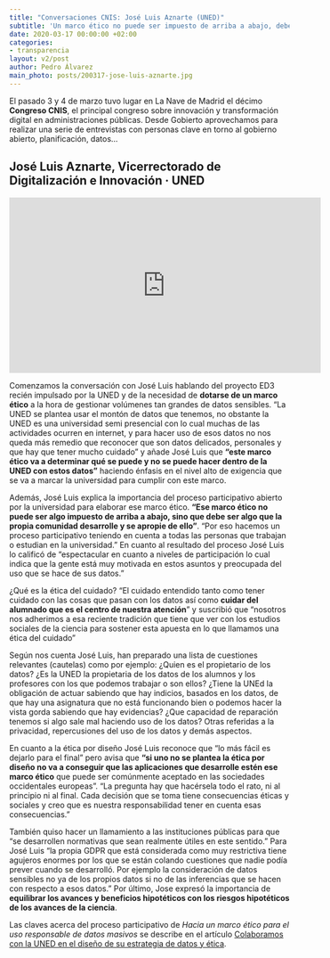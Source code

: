```yaml
---
title: "Conversaciones CNIS: José Luis Aznarte (UNED)"
subtitle: 'Un marco ético no puede ser impuesto de arriba a abajo, debe ser la propia comunidad quien lo desarrolle y se apropie de ello'
date: 2020-03-17 00:00:00 +02:00
categories:
- transparencia
layout: v2/post
author: Pedro Álvarez
main_photo: posts/200317-jose-luis-aznarte.jpg
---
```


El pasado 3 y 4 de marzo tuvo lugar en La Nave de Madrid el décimo **Congreso CNIS**, el principal congreso sobre innovación y transformación digital en administraciones públicas. Desde Gobierto aprovechamos para realizar una serie de entrevistas con personas clave en torno al gobierno abierto, planificación, datos...

## José Luis Aznarte, Vicerrectorado de Digitalización e Innovación · UNED

<div class="video_wrapper bigger">
  <iframe width="560" height="315" src="https://www.youtube.com/embed/iFPHqXgIEeA" frameborder="0" allow="accelerometer; autoplay; encrypted-media; gyroscope; picture-in-picture" allowfullscreen></iframe>
</div>

Comenzamos la conversación con José Luis hablando del proyecto ED3 recién impulsado por la UNED y de la necesidad de **dotarse de un marco ético** a la hora de gestionar volúmenes tan grandes de datos sensibles. “La UNED se plantea usar el montón de datos que tenemos, no obstante la UNED es una universidad semi presencial con lo cual muchas de las actividades ocurren en internet, y para hacer uso de esos datos no nos queda más remedio que reconocer que son datos delicados, personales y que hay que tener mucho cuidado” y añade José Luis que **“este marco ético va a determinar qué se puede y no se puede hacer dentro de la UNED con estos datos”** haciendo énfasis en el nivel alto de exigencia que se va a marcar la universidad para cumplir con este marco.  

Además, José Luis explica la importancia del proceso participativo abierto por la universidad para elaborar ese marco ético. **“Ese marco ético no puede ser algo impuesto de arriba a abajo, sino que debe ser algo que la propia comunidad desarrolle y se apropie de ello”**. “Por eso hacemos un proceso participativo teniendo en cuenta a todas las personas que trabajan o estudian en la universidad.” En cuanto al resultado del proceso José Luis lo calificó de “espectacular en cuanto a niveles de participación lo cual indica que la gente está muy motivada en estos asuntos y preocupada del uso que se hace de sus datos.”

¿Qué es la ética del cuidado? “El cuidado entendido tanto como tener cuidado con las cosas que pasan con los datos así como **cuidar del alumnado que es el centro de nuestra atención**” y suscribió que “nosotros nos adherimos a esa reciente tradición que tiene que ver con los estudios sociales de la ciencia para sostener esta apuesta en lo que llamamos una ética del cuidado”

Según nos cuenta José Luis, han preparado una lista de cuestiones relevantes (cautelas) como por ejemplo: ¿Quien es el propietario de los datos? ¿Es la UNED la propietaria de los datos de los alumnos y los profesores con los que podemos trabajar o son ellos? ¿Tiene la UNEd la obligación de actuar sabiendo que hay indicios, basados en los datos, de que hay una asignatura que no está funcionando bien o podemos hacer la vista gorda sabiendo que hay evidencias? ¿Que capacidad de reparación tenemos si algo sale mal haciendo uso de los datos? Otras referidas a la privacidad, repercusiones del uso de los datos y demás aspectos. 

En cuanto a la ética por diseño José Luis reconoce que “lo más fácil es dejarlo para el final” pero avisa que **“si uno no se plantea la ética por diseño no va a conseguir que las aplicaciones que desarrolle estén ese marco ético** que puede ser comúnmente aceptado en las sociedades occidentales europeas”. “La pregunta hay que hacérsela todo el rato, ni al principio ni al final. Cada decisión que se toma tiene consecuencias éticas y sociales y creo que es nuestra responsabilidad tener en cuenta esas consecuencias.”

También quiso hacer un llamamiento a las instituciones públicas para que “se desarrollen normativas que sean realmente útiles en este sentido.” Para José Luis “la propia GDPR que está considerada como muy restrictiva tiene agujeros enormes por los que se están colando cuestiones que nadie podía prever cuando se desarrolló. Por ejemplo la consideración de datos sensibles no ya de los propios datos si no de las inferencias que se hacen  con respecto a esos datos.” Por último, Jose expresó la importancia de **equilibrar los avances y beneficios hipotéticos con los riesgos hipotéticos de los avances de la ciencia**.

<div class="separator blue short"></div>

Las claves acerca del proceso participativo de _Hacia un marco ético para el uso responsable de datos masivos_ se describe en el artículo [Colaboramos con la UNED en el diseño de su estrategia de datos y ética](https://gobierto.es/blog/20200211-uned-participacion-etica-datos.html).

